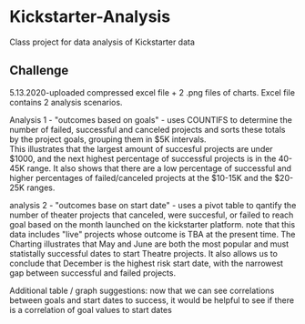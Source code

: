 # Kickstarter-Analysis
Class project for data analysis of Kickstarter data
## Challenge
5.13.2020-uploaded compressed excel file + 2 .png files of charts.
Excel file contains 2 analysis scenarios.

Analysis 1 - "outcomes based on goals" - uses COUNTIFS to determine the number of failed, successful and canceled projects and sorts these totals by the project goals, grouping them in $5K intervals.  
This illustrates that the largest amount of succesful projects are under $1000, and the next highest percentage of successful projects is in the 40-45K range.
It also shows that there are a low percentage of successful and higher percentages of failed/canceled projects at the $10-15K and the $20-25K ranges. 

analysis 2 - "outcomes base on start date" - uses a pivot table to qantify the number of theater projects that canceled, were succesful, or failed to reach goal based on the month launched on the kickstarter platform. note that this data includes "live" projects whose outcome is TBA at the present time.
The Charting illustrates that May and June are both the most popular and must statistally successful dates to start Theatre projects. 
It also allows us to conclude that December is the highest risk start date, with the narrowest gap between successful and failed projects. 

Additional table / graph suggestions: now that we can see correlations between goals and start dates to success, it would be helpful to see if there is a correlation of goal values to start dates 
